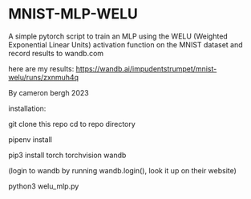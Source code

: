 # MNIST-MLP-WELU
A simple pytorch script to train an MLP using the WELU (Weighted Exponential Linear Units) activation function on the MNIST dataset and record results to wandb.com

here are my results: https://wandb.ai/impudentstrumpet/mnist-welu/runs/zxnmuh4q

By cameron bergh 2023


installation:

git clone this repo
cd to repo directory

pipenv install

pip3 install torch torchvision wandb

(login to wandb by running wandb.login(), look it up on their website)

python3 welu_mlp.py

